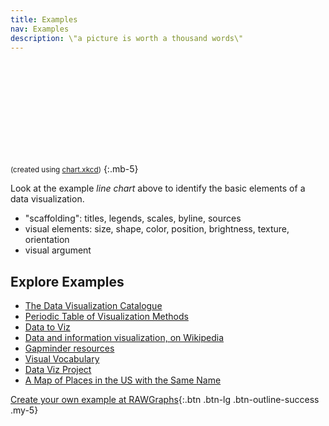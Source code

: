```yaml
---
title: Examples
nav: Examples
description: \"a picture is worth a thousand words\"
---
```


<svg id="line-chart"></svg>
<script src="{{ '/assets/lib/chart.xkcd.min.js' | relative_url }}"></script>
<script>
    const svg = document.getElementById('line-chart');
    const lineChart = new chartXkcd.Line(svg, {
  title: 'Example Line Chart (source: fake data)', // optional
  xLabel: 'Some Unit', // optional
  yLabel: 'Some Number', // optional
  data: {
    labels: ['1', '2', '3', '4', '5', '6', '7', '8', '9', '10', '11', '12'],
    datasets: [{
      label: 'Going Up Wow!',
      data: [30, 70, 200, 300, 500, 800, 950, 1500, 2000, 2900, 5000, 8000],
    }, {
      label: 'Staying the Same',
      data: [0, 1, 170, 270, 180, 300, 250, 480, 540, 150, 170, 80],
    }],
  },
  options: { // optional
    yTickCount: 3,
    legendPosition: chartXkcd.config.positionType.upLeft
  }
})
</script>

<small>(created using [chart.xkcd](https://github.com/timqian/chart.xkcd))</small>
{:.mb-5}

Look at the example *line chart* above to identify the basic elements of a data visualization. 

- "scaffolding": titles, legends, scales, byline, sources
- visual elements: size, shape, color, position, brightness, texture, orientation
- visual argument

## Explore Examples

- [The Data Visualization Catalogue](https://datavizcatalogue.com/)
- [Periodic Table of Visualization Methods](https://www.visual-literacy.org/periodic_table/periodic_table.html)
- [Data to Viz](https://www.data-to-viz.com/)
- [Data and information visualization, on Wikipedia](https://en.wikipedia.org/wiki/Data_and_information_visualization)
- [Gapminder resources](https://www.gapminder.org/resources/)
- [Visual Vocabulary](https://ft-interactive.github.io/visual-vocabulary/)
- [Data Viz Project](https://datavizproject.com/#)
- [A Map of Places in the US with the Same Name](https://pudding.cool/2023/03/same-name/)

[Create your own example at RAWGraphs](https://app.rawgraphs.io/){:.btn .btn-lg .btn-outline-success .my-5}
